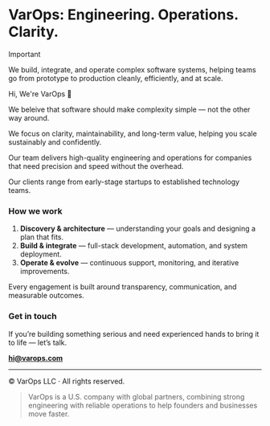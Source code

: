 # VarOps: Engineering. Operations. Clarity.

> [!IMPORTANT]
> We build, integrate, and operate complex software systems, helping teams go from prototype to production cleanly, efficiently, and at scale.

Hi, We're VarOps 👋

We beleive that software should make complexity simple — not the other way around.

We focus on clarity, maintainability, and long-term value, helping you scale sustainably and confidently.

Our team delivers high-quality engineering and operations for companies that need precision and speed without the overhead.

Our clients range from early-stage startups to established technology teams.

### How we work

1. **Discovery & architecture** — understanding your goals and designing a plan that fits.
2. **Build & integrate** — full-stack development, automation, and system deployment.
3. **Operate & evolve** — continuous support, monitoring, and iterative improvements.

Every engagement is built around transparency, communication, and measurable outcomes.

### Get in touch

If you’re building something serious and need experienced hands to bring it to life — let’s talk.

**hi@varops.com**

---

© VarOps LLC · All rights reserved.

> VarOps is a U.S. company with global partners, combining strong engineering with reliable operations to help founders and businesses move faster.
